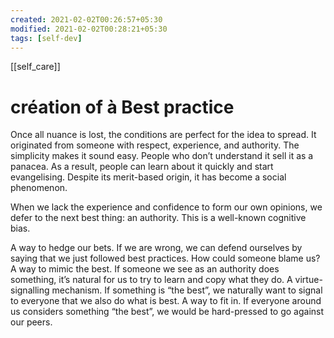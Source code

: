 ```yaml
---
created: 2021-02-02T00:26:57+05:30
modified: 2021-02-02T00:28:21+05:30
tags: [self-dev]
---
```

[[self_care]]
# création of à Best practice

Once all nuance is lost, the conditions are perfect for the idea to spread. It originated from someone with respect, experience, and authority. The simplicity makes it sound easy. People who don’t understand it sell it as a panacea. As a result, people can learn about it quickly and start evangelising. Despite its merit-based origin, it has become a social phenomenon.

When we lack the experience and confidence to form our own opinions, we defer to the next best thing: an authority. This is a well-known cognitive bias.

A way to hedge our bets. If we are wrong, we can defend ourselves by saying that we just followed best practices. How could someone blame us?
A way to mimic the best. If someone we see as an authority does something, it’s natural for us to try to learn and copy what they do.
A virtue-signalling mechanism. If something is “the best”, we naturally want to signal to everyone that we also do what is best.
A way to fit in. If everyone around us considers something “the best”, we would be hard-pressed to go against our peers.
